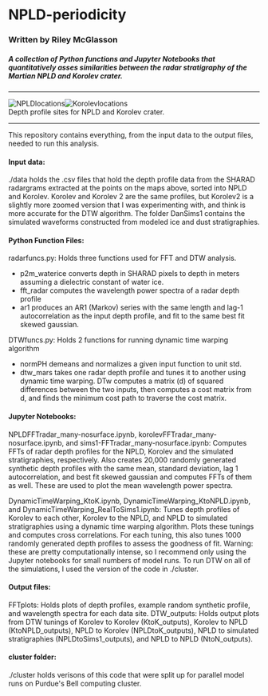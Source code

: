 # NPLD-periodicity

### Written by Riley McGlasson

##### A collection of Python functions and Jupyter Notebooks that quantitatively asses similarities between the radar stratigraphy of the Martian NPLD and Korolev crater.

---

![NPLDlocations](https://user-images.githubusercontent.com/34108989/156832352-bbfc1187-7a5d-40b7-8892-044fdcb08997.png)![Korolevlocations](https://user-images.githubusercontent.com/34108989/156836781-d7c40b29-2bc3-4161-8865-e8c086517cbc.png)  
Depth profile sites for NPLD and Korolev crater.

---

This repository contains everything, from the input data to the output files, needed to run this analysis.

#### Input data:
./data holds the .csv files that hold the depth profile data from the SHARAD radargrams extracted at the points on the maps above, sorted into NPLD and Korolev. Korolev and Korolev 2 are the same profiles, but Korolev2 is a slightly more zoomed version that I was experimenting with, and think is more accurate for the DTW algorithm. The folder DanSims1 contains the simulated waveforms constructed from modeled ice and dust stratigraphies.

#### Python Function Files:
radarfuncs.py: Holds three functions used for FFT and DTW analysis. 
- p2m_waterice converts depth in SHARAD pixels to depth in meters assuming a dielectric constant of water ice.
- fft_radar computes the wavelength power spectra of a radar depth profile
- ar1 produces an AR1 (Markov) series with the same length and lag-1 autocorrelation as the input depth profile, and fit to the same best fit skewed gaussian.

DTWfuncs.py: Holds 2 functions for running dynamic time warping algorithm
- normPH demeans and normalizes a given input function to unit std.
- dtw_mars takes one radar depth profile and tunes it to another using dynamic time warping. DTw computes a matrix (d) of squared differences between the two inputs, then computes a cost matrix from d, and finds the minimum cost path to traverse the cost matrix.

#### Jupyter Notebooks:
NPLDFFTradar_many-nosurface.ipynb, korolevFFTradar_many-nosurface.ipynb, and sims1-FFTradar_many-nosurface.ipynb: Computes FFTs of radar depth profiles for the NPLD, Korolev and the simulated stratigraphies, respectively. Also creates 20,000 randomly generated synthetic depth profiles with the same mean, standard deviation, lag 1 autocorrelation, and best fit skewed gaussian and computes FFTs of them as well. These are used to plot the mean wavelength power spectra.  

DynamicTimeWarping_KtoK.ipynb, DynamicTimeWarping_KtoNPLD.ipynb, and DynamicTimeWarping_RealToSims1.ipynb: Tunes depth profiles of Korolev to each other, Korolev to the NPLD, and NPLD to simulated stratigraphies using a dynamic time warping algorithm. Plots these tunings and computes cross correlations. For each tuning, this also tunes 1000 randomly generated depth profiles to assess the goodness of fit. Warning: these are pretty computationally intense, so I recommend only using the Jupyter notebooks for small numbers of model runs. To run DTW on all of the simulations, I used the version of the code in ./cluster.

#### Output files:
FFTplots: Holds plots of depth profiles, example random synthetic profile, and wavelength spectra for each data site.
DTW_outputs: Holds output plots from DTW tunings of Korolev to Korolev (KtoK_outputs), Korolev to NPLD (KtoNPLD_outputs), NPLD to Korolev (NPLDtoK_outputs), NPLD to simulated stratigraphies (NPLDtoSims1_outputs), and NPLD to NPLD (NtoN_outputs).

#### cluster folder:
./cluster holds verisons of this code that were split up for parallel model runs on Purdue's Bell computing cluster.


